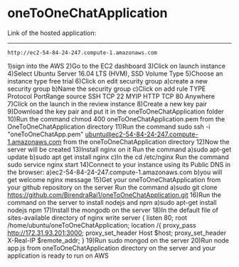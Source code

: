 # oneToOneChatApplication
Link of the hosted application:
________________________________________
	http://ec2-54-84-24-247.compute-1.amazonaws.com


1)sign into the AWS 
2)Go to the EC2 dashboard
3)Click on launch instance
4)Select Ubuntu Server 16.04 LTS (HVM), SSD Volume Type
5)Choose an instance type free trial
6)Click on edit security group
	a)create a new security group
	b)Name the security group
	c)Click on add rule
	TYPE      Protocol    PortRange     source
	SSH       TCP          22           MYIP
	HTTP      TCP          80           Anywhere
7)Click on the launch in the review instance
8)Create a new key pair
9)Download the key pair and put it in the oneToOneChatApplication folder
10)Run the command chmod 400 oneToOneChatApplication.pem from the OneToOneChatApplication directory
11)Run the command sudo ssh -i "oneToOneChatApp.pem" ubuntu@ec2-54-84-24-247.compute-1.amazonaws.com from the 		oneToOneChatApplication directory
12)Now the server will be created
13)Install nginx on it
	Run the command
	a)sudo apt-get update
	b)sudo apt get install nginx 
	c)In the cd /etc/nginx
	Run the command sudo service nginx start
14)Connect to your instance using its Public DNS in the browser:
	a)ec2-54-84-24-247.compute-1.amazonaws.com
	b)you will get welcome nginx message
15)Get your oneToOneChatApplication from your github repository on the server
	Run the command
	a)sudo git clone https://github.com/BirendraRai1/oneToOneChatApplication.git
16)Run the command on the server to install nodejs and npm
	a)sudo apt-get install nodejs npm
17)Install the mongodb on the server
18)In the default file of sites-available directory of nginx write
	server {
	listen 80;
	root /home/ubuntu/oneToOneChatApplication;
	location /{
	proxy_pass http://172.31.93.201:3000;
	proxy_set_header Host $host;
	proxy_set_header X-Real-IP $remote_addr;
	}
19)Run sudo mongod on the server
20)Run node app.js from oneToOneChatApplication directory on the server and your application is ready to run 	on AWS 


